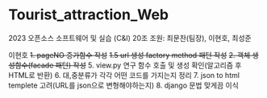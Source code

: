 # Tourist_attraction_Web
2023 오픈소스 소프트웨어 및 실습 (C&amp;I) 20조
조원: 최문찬(팀장), 이현호, 최성준

이현호
~~1. pageNO 증가함수 작성~~
~~1.5 url 생성 factory method 패턴 작성~~
~~2. 객체 생성함수(facade 패턴) 작성~~ 
5. view.py 연구 함수 호출 및 생성 확인(알고리즘 후 HTML로 반환)
6. 대,중분류가 각각 어떤 코드를 가지는지 정리
7. json to html templete 고려(URL를 json으로 변형해야하는지)
8. django 문법 맞게끔 이식
